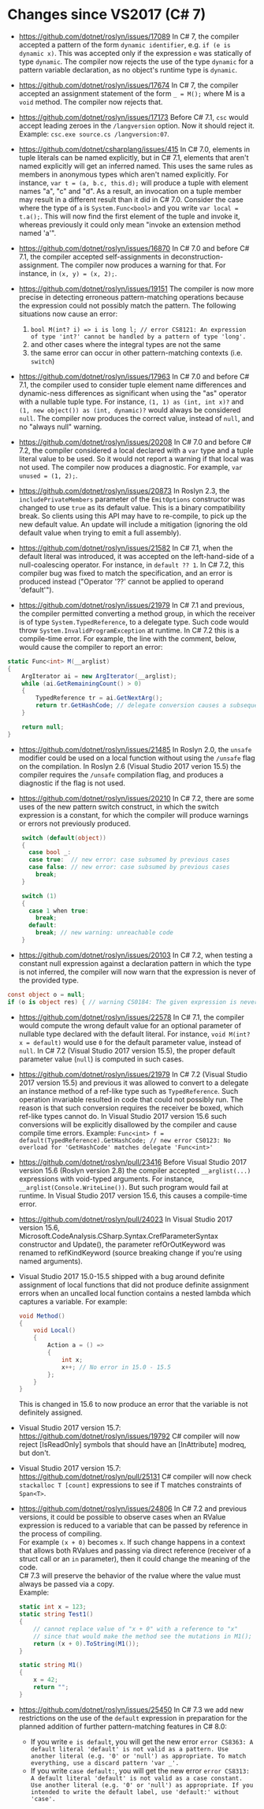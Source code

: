 Changes since VS2017 (C# 7)
===========================

- https://github.com/dotnet/roslyn/issues/17089
In C# 7, the compiler accepted a pattern of the form `dynamic identifier`, e.g. `if (e is dynamic x)`. This was accepted only if the expression `e` was statically of type `dynamic`. The compiler now rejects the use of the type `dynamic` for a pattern variable declaration, as no object's runtime type is `dynamic`.

- https://github.com/dotnet/roslyn/issues/17674 In C# 7, the compiler accepted an assignment statement of the form `_ = M();` where M is a `void` method. The compiler now rejects that.

- https://github.com/dotnet/roslyn/issues/17173 Before C# 7.1, `csc` would accept leading zeroes in the `/langversion` option. Now it should reject it. Example: `csc.exe source.cs /langversion:07`.

- https://github.com/dotnet/csharplang/issues/415
In C# 7.0, elements in tuple literals can be named explicitly, but in C# 7.1, elements that aren't named explicitly will get an inferred named. This uses the same rules as members in anonymous types which aren't named explicitly.
For instance, `var t = (a, b.c, this.d);` will produce a tuple with element names "a", "c" and "d". As a result, an invocation on a tuple member may result in a different result than it did in C# 7.0.
Consider the case where the type of `a` is `System.Func<bool>` and you write `var local = t.a();`. This will now find the first element of the tuple and invoke it, whereas previously it could only mean "invoke an extension method named 'a'".

- https://github.com/dotnet/roslyn/issues/16870 In C# 7.0 and before C# 7.1, the compiler accepted self-assignments in deconstruction-assignment. The compiler now produces a warning for that. For instance, in `(x, y) = (x, 2);`.

- https://github.com/dotnet/roslyn/issues/19151 The compiler is now more precise in detecting erroneous pattern-matching operations because the expression could not possibly match the pattern. The following situations now cause an error:
  1. `bool M(int? i) => i is long l; // error CS8121: An expression of type 'int?' cannot be handled by a pattern of type 'long'.`
  2. and other cases where the integral types are not the same
  3. the same error can occur in other pattern-matching contexts (i.e. `switch`)

 - https://github.com/dotnet/roslyn/issues/17963 In C# 7.0 and before C# 7.1, the compiler used to consider tuple element name differences and dynamic-ness differences as significant when using the "as" operator with a nullable tuple type. For instance, `(1, 1) as (int, int x)?` and `(1, new object()) as (int, dynamic)?` would always be considered `null`. The compiler now produces the correct value, instead of `null`, and no "always null" warning.

- https://github.com/dotnet/roslyn/issues/20208 In C# 7.0 and before C# 7.2, the compiler considered a local declared with a `var` type and a tuple literal value to be used. So it would not report a warning if that local was not used. The compiler now produces a diagnostic. For example, `var unused = (1, 2);`.

- https://github.com/dotnet/roslyn/issues/20873 In Roslyn 2.3, the `includePrivateMembers` parameter of the `EmitOptions` constructor was changed to use `true` as its default value. This is a binary compatibility break. So clients using this API may have to re-compile, to pick up the new default value. An update will include a mitigation (ignoring the old default value when trying to emit a full assembly).

- https://github.com/dotnet/roslyn/issues/21582 In C# 7.1, when the default literal was introduced, it was accepted on the left-hand-side of a null-coalescing operator. For instance, in `default ?? 1`. In C# 7.2, this compiler bug was fixed to match the specification, and an error is produced instead ("Operator '??' cannot be applied to operand 'default'").

- https://github.com/dotnet/roslyn/issues/21979 In C# 7.1 and previous, the compiler permitted converting a method group, in which the receiver is of type `System.TypedReference`, to a delegate type. Such code would throw `System.InvalidProgramException` at runtime. In C# 7.2 this is a compile-time error. For example, the line with the comment, below, would cause the compiler to report an error:
``` c#
static Func<int> M(__arglist)
{
    ArgIterator ai = new ArgIterator(__arglist);
    while (ai.GetRemainingCount() > 0)
    {
        TypedReference tr = ai.GetNextArg();
        return tr.GetHashCode; // delegate conversion causes a subsequent System.InvalidProgramException
    }

    return null;
}
```

- https://github.com/dotnet/roslyn/issues/21485 In Roslyn 2.0, the `unsafe` modifier could be used on a local function without using the `/unsafe` flag on the compilation. In Roslyn 2.6 (Visual Studio 2017 verion 15.5) the compiler requires the `/unsafe` compilation flag, and produces a diagnostic if the flag is not used.

- https://github.com/dotnet/roslyn/issues/20210 In C# 7.2, there are some uses of the new pattern switch construct, in which the switch expression is a constant, for which the compiler will produce warnings or errors not previously produced.
``` c#
    switch (default(object))
    {
      case bool _:
      case true:  // new error: case subsumed by previous cases
      case false: // new error: case subsumed by previous cases
        break;
    }

    switch (1)
    {
      case 1 when true:
        break;
      default:
        break; // new warning: unreachable code
    }
```

- https://github.com/dotnet/roslyn/issues/20103 In C# 7.2, when testing a constant null expression against a declaration pattern in which the type is not inferred, the compiler will now warn that the expression is never of the provided type.
``` c#
const object o = null;
if (o is object res) { // warning CS0184: The given expression is never of the provided ('object') type
```

- https://github.com/dotnet/roslyn/issues/22578 In C# 7.1, the compiler would compute the wrong default value for an optional parameter of nullable type declared with the default literal. For instance, `void M(int? x = default)` would use `0` for the default parameter value, instead of `null`. In C# 7.2 (Visual Studio 2017 version 15.5), the proper default parameter value (`null`) is computed in such cases.

- https://github.com/dotnet/roslyn/issues/21979 In C# 7.2 (Visual Studio 2017 version 15.5) and previous it was allowed to convert to a delegate an instance method of a ref-like type such as `TypedReference`. Such operation invariable resulted in code that could not possibly run. The reason is that such conversion requires the receiver be boxed, which ref-like types cannot do.
In Visual Studio 2017 version 15.6 such conversions will be explicitly disallowed by the compiler and cause compile time errors.
Example: `Func<int> f = default(TypedReference).GetHashCode; // new error CS0123: No overload for 'GetHashCode' matches delegate 'Func<int>'` 
   
- https://github.com/dotnet/roslyn/pull/23416 Before Visual Studio 2017 version 15.6 (Roslyn version 2.8) the compiler accepted `__arglist(...)` expressions with void-typed arguments. For instance, `__arglist(Console.WriteLine())`. But such program would fail at runtime. In Visual Studio 2017 version 15.6, this causes a compile-time error.

- https://github.com/dotnet/roslyn/pull/24023 In Visual Studio 2017 version 15.6, Microsoft.CodeAnalysis.CSharp.Syntax.CrefParameterSyntax constructor and Update(), the parameter refOrOutKeyword was renamed to refKindKeyword (source breaking change if you're using named arguments).

- Visual Studio 2017 15.0-15.5 shipped with a bug around definite assignment of local functions that did not produce definite assignment errors when an uncalled local function contains a nested lambda which captures a variable. For example:
    ```csharp
    void Method()
    {
        void Local()
        {
            Action a = () =>
            {
                int x;
                x++; // No error in 15.0 - 15.5
            };
        }
    }
    ```
    This is changed in 15.6 to now produce an error that the variable is not definitely assigned.

- Visual Studio 2017 version 15.7: https://github.com/dotnet/roslyn/issues/19792 C# compiler will now reject [IsReadOnly] symbols that should have an [InAttribute] modreq, but don't.
- Visual Studio 2017 version 15.7: https://github.com/dotnet/roslyn/pull/25131 C# compiler will now check `stackalloc T [count]` expressions to see if T matches constraints of `Span<T>`.

- https://github.com/dotnet/roslyn/issues/24806 In C# 7.2 and previous versions, it could be possible to observe cases when an RValue expression is reduced to a variable that can be passed by reference in the process of compiling.  
For example `(x + 0)` becomes `x`. If such change happens in a context that allows both RValues and passing via direct reference (receiver of a struct call or an `in` parameter), then it could change the meaning of the code.   
C# 7.3 will preserve the behavior of the rvalue where the value must always be passed via a copy.  
Example:  
   ```C#
   static int x = 123;
   static string Test1()
   {
       // cannot replace value of "x + 0" with a reference to "x"
       // since that would make the method see the mutations in M1();
       return (x + 0).ToString(M1());
   }
   
   static string M1()
   {
       x = 42;
       return "";
   }
   	```  

- https://github.com/dotnet/roslyn/issues/25450 In C# 7.3 we add new restrictions on the use of the `default` expression in preparation for the planned addition of further pattern-matching features in C# 8.0:
  - If you write `e is default`, you will get the new error
    `error CS8363: A default literal 'default' is not valid as a pattern. Use another literal (e.g. '0' or 'null') as appropriate. To match everything, use a discard pattern 'var _'.` 
  - If you write `case default:`, you will get the new error
    `error CS8313: A default literal 'default' is not valid as a case constant. Use another literal (e.g. '0' or 'null') as appropriate. If you intended to write the default label, use 'default:' without 'case'.`
